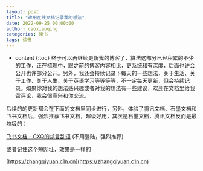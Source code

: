 ```yaml
---
layout: post
title: "改用在线文档记录我的想法"
date: 2022-09-25 00:00:00
author: caoxiaoqing
categories: 读书
tags: 读书
---
```


* content
{:toc}
终于可以再继续更新我的博客了，算法这部分已经积累的不少的工作，正在梳理中，跟之前的博客内容相比，更系统和有深度，后面也许会公开也许部分公开。另外，我还会持续记录下每天的一些想法，关于生活、关于工作、关于人生、关于英语学习等等等等，不一定每天更新，但会持续记录。如果你对我的想法感兴趣或者对我的想法有一些建议，欢迎在文档里给我留评论，我会很高兴和你交流。

后续的的更新都会在下面的文档里同步进行，另外，体验了腾讯文档、石墨文档和飞书文档后，强烈推荐飞书文档，超级好用，其次是石墨文档，腾讯文档反而是最垃圾的：

[飞书文档 - CXQ的胡言乱语](https://zhangqiyuan.c1n.cn) (不用登陆，强烈推荐)

或者记住这个短网址，效果是一样的

[https://zhangqiyuan.c1n.cn](https://zhangqiyuan.c1n.cn)

